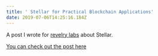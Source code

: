 ```yaml
---
title: ' Stellar for Practical Blockchain Applications'
date: 2019-07-06T14:25:16.184Z
---
```


A post I wrote for [revelry labs](https://revelry.co) about Stellar.

[You can check out the post here](https://revelry.co/stellar-blockchain-applications/)

